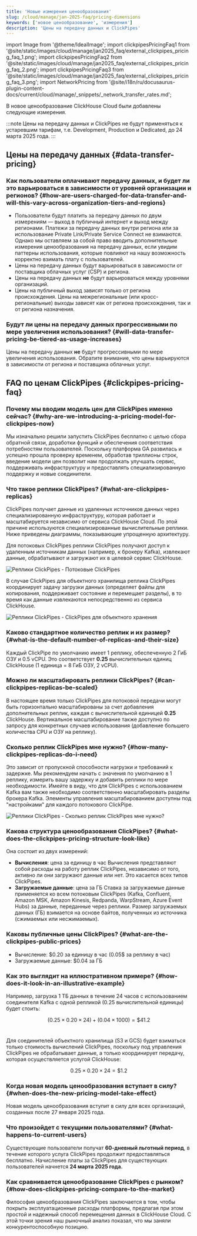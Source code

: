 ```yaml
---
title: 'Новые измерения ценообразования'
slug: /cloud/manage/jan-2025-faq/pricing-dimensions
keywords: ['новое ценообразование', 'измерения']
description: 'Цены на передачу данных и ClickPipes'
---
```


import Image from '@theme/IdealImage';
import clickpipesPricingFaq1 from '@site/static/images/cloud/manage/jan2025_faq/external_clickpipes_pricing_faq_1.png';
import clickpipesPricingFaq2 from '@site/static/images/cloud/manage/jan2025_faq/external_clickpipes_pricing_faq_2.png';
import clickpipesPricingFaq3 from '@site/static/images/cloud/manage/jan2025_faq/external_clickpipes_pricing_faq_3.png';
import NetworkPricing from '@site/i18n/ru/docusaurus-plugin-content-docs/current/cloud/manage/_snippets/_network_transfer_rates.md';

В новое ценообразование ClickHouse Cloud были добавлены следующие измерения.

:::note
Цены на передачу данных и ClickPipes не будут применяться к устаревшим тарифам, т.е. Development, Production и Dedicated, до 24 марта 2025 года.
:::

## Цены на передачу данных {#data-transfer-pricing}

### Как пользователи оплачивают передачу данных, и будет ли это варьироваться в зависимости от уровней организации и регионов? {#how-are-users-charged-for-data-transfer-and-will-this-vary-across-organization-tiers-and-regions}

- Пользователи будут платить за передачу данных по двум измерениям — выход в публичный интернет и выход между регионами. Платежи за передачу данных внутри региона или за использование Private Link/Private Service Connect не взимаются. Однако мы оставляем за собой право вводить дополнительные измерения ценообразования на передачу данных, если увидим паттерны использования, которые повлияют на нашу возможность корректно взимать плату с пользователей.
- Цены на передачу данных будут варьироваться в зависимости от поставщика облачных услуг (CSP) и региона.
- Цены на передачу данных **не** будут варьироваться между уровнями организаций.
- Цены на публичный выход зависят только от региона происхождения. Цены на межрегиональные (или кросс-региональные) выходы зависят как от региона происхождения, так и от региона назначения.

<NetworkPricing/>

### Будут ли цены на передачу данных прогрессивными по мере увеличения использования? {#will-data-transfer-pricing-be-tiered-as-usage-increases}

Цены на передачу данных **не** будут прогрессивными по мере увеличения использования. Обратите внимание, что цены варьируются в зависимости от региона и поставщика облачных услуг.

## FAQ по ценам ClickPipes {#clickpipes-pricing-faq}

### Почему мы вводим модель цен для ClickPipes именно сейчас? {#why-are-we-introducing-a-pricing-model-for-clickpipes-now}

Мы изначально решили запустить ClickPipes бесплатно с целью сбора обратной связи, доработки функций и обеспечения соответствия потребностям пользователей. Поскольку платформа GA развилась и успешно прошла проверку временем, обработав триллионы строк, введение модели цен позволит нам продолжать улучшать сервис, поддерживать инфраструктуру и предоставлять специализированную поддержку и новые соединители.

### Что такое реплики ClickPipes? {#what-are-clickpipes-replicas}

ClickPipes получает данные из удаленных источников данных через специализированную инфраструктуру, которая работает и масштабируется независимо от сервиса ClickHouse Cloud. По этой причине используются специализированные вычислительные реплики. Ниже приведены диаграммы, показывающие упрощенную архитектуру.

Для потоковых ClickPipes реплики ClickPipes получают доступ к удаленным источникам данных (например, к брокеру Kafka), извлекают данные, обрабатывают и загружают их в целевой сервис ClickHouse.

<Image img={clickpipesPricingFaq1} size="lg" alt="Реплики ClickPipes - Потоковые ClickPipes" border/>

В случае ClickPipes для объектного хранилища реплика ClickPipes координирует задачу загрузки данных (определяет файлы для копирования, поддерживает состояние и перемещает разделы), в то время как данные извлекаются непосредственно из сервиса ClickHouse.

<Image img={clickpipesPricingFaq2} size="lg" alt="Реплики ClickPipes - ClickPipes для объектного хранения" border/>

### Каково стандартное количество реплик и их размер? {#what-is-the-default-number-of-replicas-and-their-size}

Каждый ClickPipe по умолчанию имеет 1 реплику, обеспеченную 2 ГиБ ОЗУ и 0.5 vCPU. Это соответствует **0.25** вычислительных единиц ClickHouse (1 единица = 8 ГиБ ОЗУ, 2 vCPU).

### Можно ли масштабировать реплики ClickPipes? {#can-clickpipes-replicas-be-scaled}

В настоящее время только ClickPipes для потоковой передачи могут быть горизонтально масштабированы за счет добавления дополнительных реплик, каждая с вычислительной единицей **0.25** ClickHouse. Вертикальное масштабирование также доступно по запросу для конкретных случаев использования (добавление большего количества CPU и ОЗУ на реплику).

### Сколько реплик ClickPipes мне нужно? {#how-many-clickpipes-replicas-do-i-need}

Это зависит от пропускной способности нагрузки и требований к задержке. Мы рекомендуем начать с значения по умолчанию в 1 реплику, измерить вашу задержку и добавить реплики по мере необходимости. Имейте в виду, что для ClickPipes с использованием Kafka вам также необходимо соответственно масштабировать разделы брокера Kafka. Элементы управления масштабированием доступны под "настройками" для каждого потокового ClickPipe.

<Image img={clickpipesPricingFaq3} size="lg" alt="Реплики ClickPipes - Сколько реплик ClickPipes мне нужно?" border/>

### Какова структура ценообразования ClickPipes? {#what-does-the-clickpipes-pricing-structure-look-like}

Она состоит из двух измерений:
- **Вычисления**: цена за единицу в час
  Вычисления представляют собой расходы на работу реплик ClickPipes, независимо от того, активно ли они загружают данные или нет. Это касается всех типов ClickPipes.
- **Загружаемые данные**: цена за ГБ
  Ставка за загружаемые данные применяется ко всем потоковым ClickPipes (Kafka, Confluent, Amazon MSK, Amazon Kinesis, Redpanda, WarpStream, Azure Event Hubs) за данные, переданные через реплики. Размер загружаемых данных (ГБ) взимается на основе байтов, полученных из источника (сжимаемых или несжимаемых).

### Каковы публичные цены ClickPipes? {#what-are-the-clickpipes-public-prices}

- Вычисление: \$0.20 за единицу в час (0.05\$ за реплику в час)
- Загружаемые данные: \$0.04 за ГБ

### Как это выглядит на иллюстративном примере? {#how-does-it-look-in-an-illustrative-example}

Например, загрузка 1 ТБ данных в течение 24 часов с использованием соединителя Kafka с одной репликой (0.25 вычислительной единицы) будет стоить:

$$
(0.25 \times 0.20 \times 24) + (0.04 \times 1000) = \$41.2
$$
<br/>

Для соединителей объектного хранилища (S3 и GCS) будет взиматься только стоимость вычислений ClickPipes, поскольку под управления ClickPipes не обрабатывает данные, а только координирует передачу, которая осуществляется услугой ClickHouse:

$$
0.25 \times 0.20 \times 24 = \$1.2
$$

### Когда новая модель ценообразования вступает в силу? {#when-does-the-new-pricing-model-take-effect}

Новая модель ценообразования вступит в силу для всех организаций, созданных после 27 января 2025 года.

### Что произойдет с текущими пользователями? {#what-happens-to-current-users}

Существующие пользователи получат **60-дневный льготный период**, в течение которого услуга ClickPipes продолжит предоставляться бесплатно. Начисление платы за ClickPipes для существующих пользователей начнется **24 марта 2025 года.**

### Как сравнивается ценообразование ClickPipes с рынком? {#how-does-clickpipes-pricing-compare-to-the-market}

Философия ценообразования ClickPipes заключается в том, чтобы покрыть эксплуатационные расходы платформы, предлагая при этом простой и надежный способ перемещения данных в ClickHouse Cloud. С этой точки зрения наш рыночный анализ показал, что мы заняли конкурентоспособную позицию.
